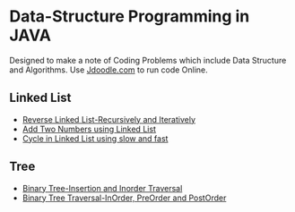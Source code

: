# Data-Structure Programming in JAVA

Designed to make a note of Coding Problems which include Data Structure and Algorithms.
Use [Jdoodle.com](https://www.jdoodle.com/online-java-compiler) to run code Online.

## Linked List
* [Reverse Linked List-Recursively and Iteratively](https://github.com/viragjainVJ/data-structure-programming/blob/master/LinkedList/ReverseLinkedList.java)
* [Add Two Numbers using Linked List](https://github.com/viragjainVJ/data-structure-programming/blob/master/LinkedList/AddTwoNumbersLL.java)
* [Cycle in Linked List using slow and fast](https://github.com/viragjainVJ/data-structure-programming/blob/master/LinkedList/CycleInLL.java)
## Tree
* [Binary Tree-Insertion and Inorder Traversal](https://github.com/viragjainVJ/data-structure-programming/blob/master/Tree/BinaryTree.java)
* [Binary Tree Traversal-InOrder, PreOrder and PostOrder](https://github.com/viragjainVJ/data-structure-programming/blob/master/Tree/BinaryTreeTraversal.java)
